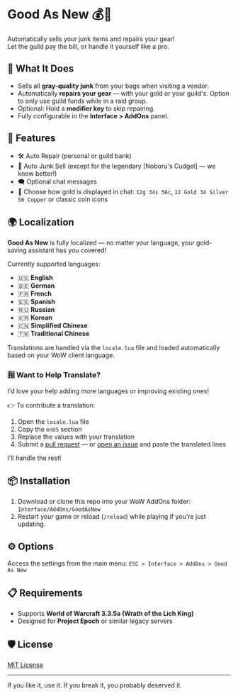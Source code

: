 # Good As New 💰🔧

Automatically sells your junk items and repairs your gear!  
Let the guild pay the bill, or handle it yourself like a pro.

## 🧠 What It Does

- Sells all **gray-quality junk** from your bags when visiting a vendor.
- Automatically **repairs your gear** — with your gold or your guild's. Option to only use guild funds while in a raid group.
- Optional: Hold a **modifier key** to skip repairing.
- Fully configurable in the **Interface > AddOns** panel.

## 🔧 Features

- 🛠️ Auto Repair (personal or guild bank)
- 💸 Auto Junk Sell (except for the legendary [Noboru's Cudgel] — we know better!)
- 🗨️ Optional chat messages
- 🎨 Choose how gold is displayed in chat: `12g 34s 56c`, `12 Gold 34 Silver 56 Copper` or classic coin icons

## 🌍 Localization

**Good As New** is fully localized — no matter your language, your gold-saving assistant has you covered!

Currently supported languages:
- 🇺🇸 **English**
- 🇩🇪 **German**
- 🇫🇷 **French**
- 🇪🇸 **Spanish**
- 🇷🇺 **Russian**
- 🇰🇷 **Korean**
- 🇨🇳 **Simplified Chinese**
- 🇹🇼 **Traditional Chinese**

Translations are handled via the `locale.lua` file and loaded automatically based on your WoW client language.

### 🈯 Want to Help Translate?

I'd love your help adding more languages or improving existing ones!

👉 To contribute a translation:
1. Open the `locale.lua` file
2. Copy the `enUS` section
3. Replace the values with your translation
4. Submit a [pull request](https://github.com/mikekthx/GoodAsNew/pulls) — or [open an issue](https://github.com/mikekthx/GoodAsNew/issues) and paste the translated lines

I'll handle the rest!

## 📦 Installation

1. Download or clone this repo into your WoW AddOns folder: `Interface/AddOns/GoodAsNew`
2. Restart your game or reload (`/reload`) while playing if you're just updating.

## ⚙️ Options

  Access the settings from the main menu: `ESC > Interface > AddOns > Good As New`

## 📋 Requirements

- Supports **World of Warcraft 3.3.5a (Wrath of the Lich King)**  
- Designed for **Project Epoch** or similar legacy servers

## 🛡 License

  [MIT License](LICENSE)

---

If you like it, use it. If you break it, you probably deserved it.

